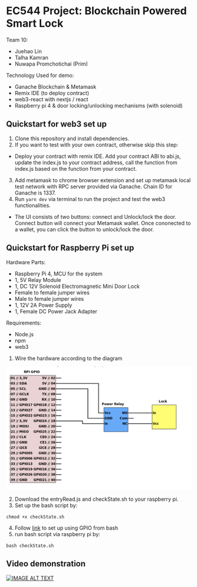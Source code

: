 # EC544 Project: Blockchain Powered Smart Lock

Team 10:
* Juehao Lin
* Talha Kamran
* Nuwapa Promchotichai (Prim)

Technology Used for demo:
* Ganache Blockchain & Metamask
* Remix IDE (to deploy contract)
* web3-react with nextjs / react
* Raspberry pi 4 & door locking/unlocking mechanisms (with solenoid)


## Quickstart for web3 set up

1. Clone this repository and install dependencies.
2. If you want to test with your own contract, otherwise skip this step: 
  * Deploy your contract with remix IDE. Add your contract ABI to abi.js, update the index.js to your contract address, call the function from index.js based on the function from your contract.
3. Add metamask to chrome browser extension and set up metamask local test network with RPC server provided via Ganache. Chain ID for Ganache is 1337.
4. Run ```yarn dev``` via terminal to run the project and test the web3 functionalities.
  * The UI consists of two buttons: connect and Unlock/lock the door. Connect button will connect your Metamask wallet. Once cononected to a wallet, you can click the button to unlock/lock the door. 

## Quickstart for Raspberry Pi set up

Hardware Parts:
* Raspberry Pi 4, MCU for the system
* 1, 5V Relay Module
* 1, DC 12V Solenoid Electromagnetic Mini Door Lock
* Female to female jumper wires
* Male to female jumper wires
* 1, 12V 2A Power Supply
* 1, Female DC Power Jack Adapter

Requirements:
* Node.js
* npm
* web3

1. Wire the hardware according to the diagram

![doorlock](https://github.com/tkamran123/EC544-Project/blob/main/Demo_code/hwdiagram.png)

2. Download the entryRead.js and checkState.sh to your raspberry pi.
3. Set up the bash script by: 
```
chmod +x checkState.sh
```
4. Follow [link](http://raspberrypi-aa.github.io/session2/bash.html) to set up using GPIO from bash
5. run bash script via raspberry pi by:
```
bash checkState.sh
```

## Video demonstration
[![IMAGE ALT TEXT](http://img.youtube.com/vi/j_uyuUCPhrg/0.jpg)](https://www.youtube.com/watch?v=j_uyuUCPhrg "EC544 Demo")
